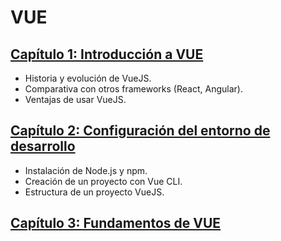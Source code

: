 # VUE

## [Capítulo 1: Introducción a VUE](VUE/01-Introduccion/readme.md)

- Historia y evolución de VueJS.
- Comparativa con otros frameworks (React, Angular).
- Ventajas de usar VueJS.

## [Capítulo 2: Configuración del entorno de desarrollo](VUE/02-Variables/readme.md)

- Instalación de Node.js y npm.
- Creación de un proyecto con Vue CLI.
- Estructura de un proyecto VueJS.

## [Capítulo 3: Fundamentos de VUE](VUE/03-Fundamentos/readme.md)